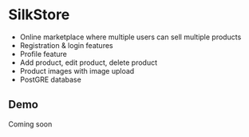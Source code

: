 # SilkStore

- Online marketplace where multiple users can sell multiple products
- Registration & login features
- Profile feature
- Add product, edit product, delete product
- Product images with image upload
- PostGRE database



## Demo

Coming soon
